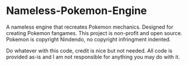 # Nameless-Pokemon-Engine
A nameless engine that recreates Pokemon mechanics. Designed for creating Pokemon fangames. This project is non-profit and open source. Pokemon is copyright Nindendo, no copyright infringment indented.


Do whatever with this code, credit is nice but not needed.
All code is provided as-is and I am not responsible for anything you may do with it.
